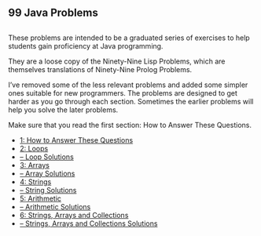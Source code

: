 ## 99 Java Problems

## 

These problems are intended to be a graduated series of exercises to help students gain proficiency at Java programming.

They are a loose copy of the Ninety-Nine Lisp Problems, which are themselves translations of Ninety-Nine Prolog Problems.

I’ve removed some of the less relevant problems and added some simpler ones suitable for new programmers. The problems are designed to get harder as you go through each section. Sometimes the earlier problems will help you solve the later problems.

Make sure that you read the first section: How to Answer These Questions.

- [1: How to Answer These Questions](http://tonyballantyne.com/tech/1-how-to-answer-these-questions/)
- [2: Loops](http://tonyballantyne.com/tech/2-loops/)
- [– Loop Solutions](http://tonyballantyne.com/tech/loop-solutions/)
- [3: Arrays](http://tonyballantyne.com/tech/3-arrays/)
- [– Array Solutions](http://tonyballantyne.com/tech/array-solutions/)
- [4: Strings](http://tonyballantyne.com/tech/4-strings/)
- [– String Solutions](http://tonyballantyne.com/tech/string-solutions/)
- [5: Arithmetic](http://tonyballantyne.com/tech/5-arithmetic/)
- [– Arithmetic Solutions](http://tonyballantyne.com/tech/arithmetic-solutions/)
- [6: Strings, Arrays and Collections](http://tonyballantyne.com/tech/6-strings-arrays-and-collections/)
- [– Strings, Arrays and Collections Solutions](http://tonyballantyne.com/tech/strings-arrays-and-collections-solutions/)